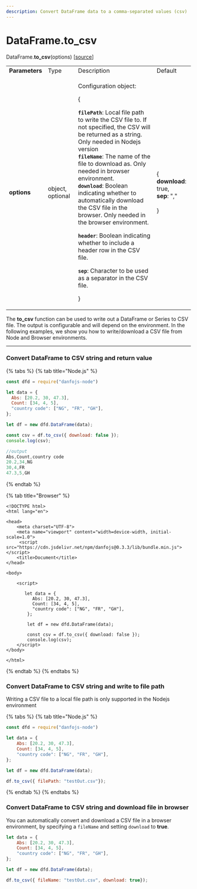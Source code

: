 ```yaml
---
description: Convert DataFrame data to a comma-separated values (csv)
---
```


# DataFrame.to\_csv

DataFrame.**to\_csv**(options) \[[source](https://github.com/opensource9ja/danfojs/blob/cf5c7ae3a009458e61eedd18d9c9b5b6b10d5276/danfojs/src/core/frame.js#L125)]

|                |                  |                                                                                                                                                                                                                                                                                                                                                                                                                                                                                                                                                                                                                                                                                                                                   |                                                                                    |
| -------------- | ---------------- | --------------------------------------------------------------------------------------------------------------------------------------------------------------------------------------------------------------------------------------------------------------------------------------------------------------------------------------------------------------------------------------------------------------------------------------------------------------------------------------------------------------------------------------------------------------------------------------------------------------------------------------------------------------------------------------------------------------------------------- | ---------------------------------------------------------------------------------- |
| **Parameters** | Type             | Description                                                                                                                                                                                                                                                                                                                                                                                                                                                                                                                                                                                                                                                                                                                       | Default                                                                            |
| **options**    | object, optional | <p>Configuration object:</p><p>{</p><p><strong><code>filePath</code></strong>: Local file path to write the CSV file to. If not specified, the CSV will be returned as a string. Only needed in Nodejs version<br><strong><code>fileName</code></strong>: The name of the file to download as. Only needed in browser environment.<br><strong><code>download</code></strong>: Boolean indicating whether to automatically download the CSV file in the browser. Only needed in the browser environment.</p><p><strong><code>header</code></strong>: Boolean indicating whether to include a header row in the CSV file.</p><p><strong><code>sep</code></strong>: Character to be used as a separator in the CSV file.</p><p>}</p> | <p>{<br><strong>download</strong>: true,<br><strong>sep</strong>: ","<br><br>}</p> |

The **to\_csv** function can be used to write out a DataFrame or Series to CSV file. The output is configurable and will depend on the environment. In the following examples, we show you how to write/download a CSV file from Node and Browser environments.

***

### Convert DataFrame to CSV string and return value

{% tabs %}
{% tab title="Node.js" %}
```javascript
const dfd = require("danfojs-node")

let data = {
  Abs: [20.2, 30, 47.3],
  Count: [34, 4, 5],
  "country code": ["NG", "FR", "GH"],
};

let df = new dfd.DataFrame(data);

const csv = df.to_csv({ download: false });
console.log(csv);

//output
Abs,Count,country code
20.2,34,NG
30,4,FR
47.3,5,GH
```
{% endtab %}

{% tab title="Browser" %}
```markup
<!DOCTYPE html>
<html lang="en">

<head>
    <meta charset="UTF-8">
    <meta name="viewport" content="width=device-width, initial-scale=1.0">
     <script src="https://cdn.jsdelivr.net/npm/danfojs@0.3.3/lib/bundle.min.js"></script>
    <title>Document</title>
</head>

<body>

    <script>

       let data = {
          Abs: [20.2, 30, 47.3],
          Count: [34, 4, 5],
          "country code": ["NG", "FR", "GH"],
        };
        
        let df = new dfd.DataFrame(data);
        
        const csv = df.to_csv({ download: false });
        console.log(csv);
    </script>
</body>

</html>
```
{% endtab %}
{% endtabs %}

### Convert DataFrame to CSV string and write to file path

Writing a CSV file to a local file path is only supported in the Nodejs environment

{% tabs %}
{% tab title="Node.js" %}
```javascript
const dfd = require("danfojs-node")

let data = {
    Abs: [20.2, 30, 47.3],
    Count: [34, 4, 5],
    "country code": ["NG", "FR", "GH"],
};

let df = new dfd.DataFrame(data);

df.to_csv({ filePath: "testOut.csv"});
```
{% endtab %}
{% endtabs %}

### Convert DataFrame to CSV string and download file in browser

You can automatically convert and download a CSV file in a browser environment, by specifying a `fileName` and setting `download` to **true**.

```javascript
let data = {
    Abs: [20.2, 30, 47.3],
    Count: [34, 4, 5],
    "country code": ["NG", "FR", "GH"],
};

let df = new dfd.DataFrame(data);

df.to_csv({ fileName: "testOut.csv", download: true});
```
